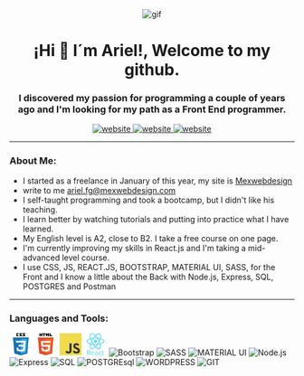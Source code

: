 <div id='header' align='center'>
  <img src='https://media1.giphy.com/media/zhJR6HbK4fthC/giphy.gif' width='200' alt='gif' />
  <h1 align='center'>¡Hi 👋 I´m Ariel!, Welcome to my github.</h1>
  <h3 align='center'>I discovered my passion for programming a couple of years ago and I'm looking for my path as a 
      Front End programmer.</h3>
</div>

<div class='bages' align='center'> 
  <a href='https://mexwebdesign.com/'>
    <img src='https://img.shields.io/website?label=Mexwebdesign.com&style=social&up_message=Go%21&url=https%3A%2F%2Fmexwebdesign.com%2F' alt='website'>
  </a>
  <a href='https://www.linkedin.com/in/ariel-f-78604898/'>
    <img src='https://img.shields.io/website?                                                                                                                                      color=blue&down_color=blue&down_message=Go%21&label=Linkedin&logo=Linkedin&logoColor=blue&url=https%3A%2F%2Fwww.linkedin.com%2Fin%2Fariel-f-78604898%2F'                     alt='website'>
  </a>
  <a href='[https://www.linkedin.com/in/ariel-f-78604898/](http://briefcase.mexwebdesign.com/)'>
    <img src='https://img.shields.io/website?label=Briefcase%20Front-End&up_color=orange&up_message=Go%21&url=http%3A%2F%2Fbriefcase.mexwebdesign.com%2F'                          alt='website'>
  </a>
</div>

--- 
### About Me:

- I started as a freelance in January of this year, my site is [Mexwebdesign](https://mexwebdesign.com/)
- write to me ariel.fg@mexwebdesign.com
- I self-taught programming and took a bootcamp, but I didn't like his teaching.
- I learn better by watching tutorials and putting into practice what I have learned.
- My English level is A2, close to B2. I take a free course on one page.
- I'm currently improving my skills in React.js and I'm taking a mid-advanced level course.
- I use CSS, JS, REACT.JS, BOOTSTRAP, MATERIAL UI, SASS, for the Front and I know a little about the Back with Node.js, Express, SQL, POSTGRES and Postman

---
<div align='left'>
  <h3>Languages and Tools:</h4>
  <div>
    <img src='https://github.com/devicons/devicon/blob/master/icons/css3/css3-original-wordmark.svg' width='40' height='40' alt='CSS3'>
    <img src='https://github.com/devicons/devicon/blob/master/icons/html5/html5-original-wordmark.svg' width='40' height='40' alt='HTML5'>
    <img src='https://github.com/devicons/devicon/blob/master/icons/javascript/javascript-original.svg' width='40' height='40' alt='Javascript'>
    <img src='https://github.com/devicons/devicon/blob/master/icons/react/react-original-wordmark.svg' width='40' height='40' alt='React.js'>
    <img src='' width='40' height='40' alt='Bootstrap'>
    <img src='' width='40' height='40' alt='SASS'>
    <img src='' width='40' height='40' alt='MATERIAL UI'>
    <img src='' width='40' height='40' alt='Node.js'>
    <img src='' width='40' height='40' alt='Express'>
    <img src='' width='40' height='40' alt='SQL'>
    <img src='' width='40' height='40' alt='POSTGREsql'>
    <img src='' width='40' height='40' alt='WORDPRESS'>
    <img src='' width='40' height='40' alt='GIT'>
  </div>
</div>


